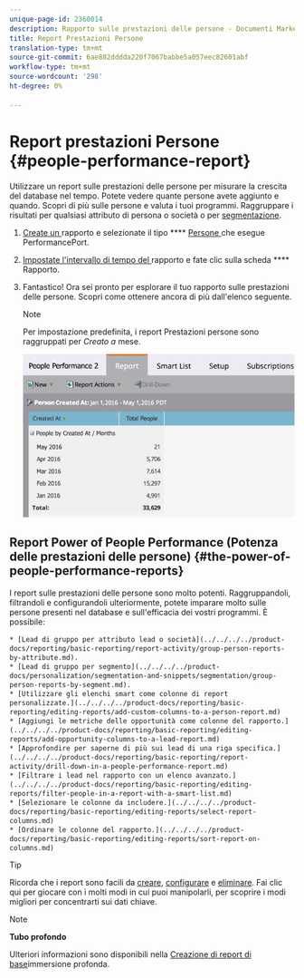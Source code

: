 ```yaml
---
unique-page-id: 2360014
description: Rapporto sulle prestazioni delle persone - Documenti Marketo - Documentazione del prodotto
title: Report Prestazioni Persone
translation-type: tm+mt
source-git-commit: 6ae882dddda220f7067babbe5a057eec82601abf
workflow-type: tm+mt
source-wordcount: '298'
ht-degree: 0%

---
```



# Report prestazioni Persone {#people-performance-report}

Utilizzare un report sulle prestazioni delle persone per misurare la crescita del database nel tempo. Potete vedere quante persone avete aggiunto e quando. Scopri di più sulle persone e valuta i tuoi programmi. Raggruppare i risultati per qualsiasi attributo di persona o società o per [segmentazione](../../../../product-docs/personalization/segmentation-and-snippets/segmentation/create-a-segmentation.md).

1. [Create un ](../../../../product-docs/reporting/basic-reporting/creating-reports/create-a-report-in-a-program.md) rapporto e selezionate il tipo **** [Persone ](report-type-overview.md)che esegue PerformancePort.
1. [Impostate l&#39;intervallo di tempo del ](../../../../product-docs/reporting/basic-reporting/editing-reports/change-a-report-time-frame.md) rapporto e fate clic sulla scheda  **** Rapporto.
1. Fantastico! Ora sei pronto per esplorare il tuo rapporto sulle prestazioni delle persone. Scopri come ottenere ancora di più dall&#39;elenco seguente.

   >[!NOTE]
   >
   >Per impostazione predefinita, i report Prestazioni persone sono raggruppati per *Creato a* mese.

   ![](assets/one.png)

## Report Power of People Performance (Potenza delle prestazioni delle persone) {#the-power-of-people-performance-reports}

I report sulle prestazioni delle persone sono molto potenti. Raggruppandoli, filtrandoli e configurandoli ulteriormente, potete imparare molto sulle persone presenti nel database e sull&#39;efficacia dei vostri programmi.
È possibile:

    * [Lead di gruppo per attributo lead o società](../../../../product-docs/reporting/basic-reporting/report-activity/group-person-reports-by-attribute.md).
    * [Lead di gruppo per segmento](../../../../product-docs/personalization/segmentation-and-snippets/segmentation/group-person-reports-by-segment.md).
    * [Utilizzare gli elenchi smart come colonne di report personalizzate.](../../../../product-docs/reporting/basic-reporting/editing-reports/add-custom-columns-to-a-person-report.md)
    * [Aggiungi le metriche delle opportunità come colonne del rapporto.](../../../../product-docs/reporting/basic-reporting/editing-reports/add-opportunity-columns-to-a-lead-report.md)
    * [Approfondire per saperne di più sui lead di una riga specifica.](../../../../product-docs/reporting/basic-reporting/report-activity/drill-down-in-a-people-performance-report.md)
    * [Filtrare i lead nel rapporto con un elenco avanzato.](../../../../product-docs/reporting/basic-reporting/editing-reports/filter-people-in-a-report-with-a-smart-list.md)
    * [Selezionare le colonne da includere.](../../../../product-docs/reporting/basic-reporting/editing-reports/select-report-columns.md)
    * [Ordinare le colonne del rapporto.](../../../../product-docs/reporting/basic-reporting/editing-reports/sort-report-on-columns.md)

>[!TIP]
>
>Ricorda che i report sono facili da [creare](../../../../product-docs/reporting/basic-reporting/creating-reports/create-a-report-in-a-program.md), [configurare](https://docs.marketo.com/display/docs/basic+reporting) e [eliminare](../../../../product-docs/reporting/basic-reporting/report-activity/delete-a-report.md). Fai clic qui per giocare con i molti modi in cui puoi manipolarli, per scoprire i modi migliori per concentrarti sui dati chiave.

>[!NOTE]
>
>**Tubo profondo**
>
>
>Ulteriori informazioni sono disponibili nella [Creazione di report di base](https://docs.marketo.com/display/docs/basic+reporting)immersione profonda.

